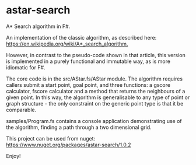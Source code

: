 # astar-search

A* Search algorithm in F#.

An implementation of the classic algorithm, as described here: <https://en.wikipedia.org/wiki/A*_search_algorithm.>

However, in contrast to the pseudo-code shown in that article, this version is implemented in a purely functional and immutable way, as is more idiomatic for F#.

The core code is in the src/AStar.fs/AStar module. The algorithm requires callers submit a start point, goal point, and three functions: a gscore calculator, fscore calculator and a method that returns the neighbours of a given point. In this way, the algorithm is generalisable to any type of point or graph structure - the only constraint on the generic point type is that it be comparable.

samples/Program.fs contains a console application demonstrating use of the algorithm, finding a path through a two dimensional grid.

This project can be used from nuget: <https://www.nuget.org/packages/astar-search/1.0.2>

Enjoy!
